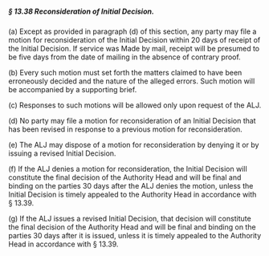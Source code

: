 ##### § 13.38 Reconsideration of Initial Decision. #####

(a) Except as provided in paragraph (d) of this section, any party may file a motion for reconsideration of the Initial Decision within 20 days of receipt of the Initial Decision. If service was Made by mail, receipt will be presumed to be five days from the date of mailing in the absence of contrary proof.

(b) Every such motion must set forth the matters claimed to have been erroneously decided and the nature of the alleged errors. Such motion will be accompanied by a supporting brief.

(c) Responses to such motions will be allowed only upon request of the ALJ.

(d) No party may file a motion for reconsideration of an Initial Decision that has been revised in response to a previous motion for reconsideration.

(e) The ALJ may dispose of a motion for reconsideration by denying it or by issuing a revised Initial Decision.

(f) If the ALJ denies a motion for reconsideration, the Initial Decision will constitute the final decision of the Authority Head and will be final and binding on the parties 30 days after the ALJ denies the motion, unless the Initial Decision is timely appealed to the Authority Head in accordance with § 13.39.

(g) If the ALJ issues a revised Initial Decision, that decision will constitute the final decision of the Authority Head and will be final and binding on the parties 30 days after it is issued, unless it is timely appealed to the Authority Head in accordance with § 13.39.